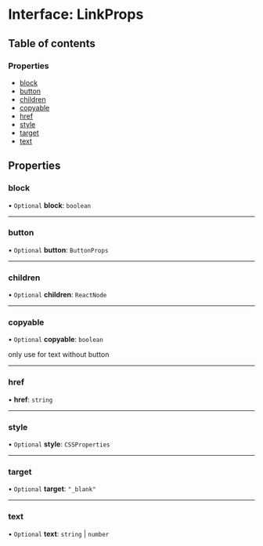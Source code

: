 # Interface: LinkProps

## Table of contents

### Properties

- [block](LinkProps.md#block)
- [button](LinkProps.md#button)
- [children](LinkProps.md#children)
- [copyable](LinkProps.md#copyable)
- [href](LinkProps.md#href)
- [style](LinkProps.md#style)
- [target](LinkProps.md#target)
- [text](LinkProps.md#text)

## Properties

### block

• `Optional` **block**: `boolean`

___

### button

• `Optional` **button**: `ButtonProps`

___

### children

• `Optional` **children**: `ReactNode`

___

### copyable

• `Optional` **copyable**: `boolean`

only use for text without button

___

### href

• **href**: `string`

___

### style

• `Optional` **style**: `CSSProperties`

___

### target

• `Optional` **target**: ``"_blank"``

___

### text

• `Optional` **text**: `string` \| `number`
